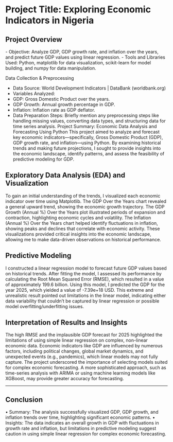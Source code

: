 <h1>Project Title: Exploring Economic Indicators in Nigeria</h1>

<h2>Project Overview</h2>
- Objective: Analyze GDP, GDP growth rate, and inflation over the years, and predict future GDP values using linear regression.
- Tools and Libraries Used: Python, matplotlib for data visualization, scikit-learn for model building, and numpy for data manipulation.


Data Collection & Preprocessing
- Data Source: World Development Indicators | DataBank (worldbank.org)
- Variables Analyzed:
 - GDP: Gross Domestic Product over the years.
 - GDP Growth: Annual growth percentage in GDP.
 -	Inflation: Inflation rate as GDP deflator.
-	Data Preparation Steps: Briefly mention any preprocessing steps like handling missing values, converting data types, and structuring data for time series analysis.
Project Summary: Economic Data Analysis and Forecasting Using Python
This project aimed to analyze and forecast key economic indicators—specifically, Gross Domestic Product (GDP), GDP growth rate, and inflation—using Python. By examining historical trends and making future projections, I sought to provide insights into the economic landscape, identify patterns, and assess the feasibility of predictive modeling for GDP.

<h2>Exploratory Data Analysis (EDA) and Visualization</h2>

To gain an initial understanding of the trends, I visualized each economic indicator over time using Matplotlib.
The GDP Over the Years chart revealed a general upward trend, showing the economic growth trajectory.
The GDP Growth (Annual %) Over the Years plot illustrated periods of expansion and contraction, highlighting economic cycles and volatility.
The Inflation (Annual %) Over the Years chart helped identify fluctuations in inflation, showing peaks and declines that correlate with economic activity.
These visualizations provided critical insights into the economic landscape, allowing me to make data-driven observations on historical performance.

<h2>Predictive Modeling</h2>

I constructed a linear regression model to forecast future GDP values based on historical trends. After fitting the model, I assessed its performance by calculating the Root Mean Squared Error (RMSE), which resulted in a value of approximately 199.6 billion.
Using this model, I predicted the GDP for the year 2025, which yielded a value of -7.39e+18 USD. This extreme and unrealistic result pointed out limitations in the linear model, indicating either data variability that couldn’t be captured by linear regression or possible model overfitting/underfitting issues.

<h2>Interpretation of Results and Insights</h2>

The high RMSE and the implausible GDP forecast for 2025 highlighted the limitations of using simple linear regression on complex, non-linear economic data. Economic indicators like GDP are influenced by numerous factors, including political changes, global market dynamics, and unexpected events (e.g., pandemics), which linear models may not fully capture.
The project underscored the importance of selecting models suited for complex economic forecasting. A more sophisticated approach, such as time-series analysis with ARIMA or using machine learning models like XGBoost, may provide greater accuracy for forecasting.
________________________________________
<h2>Conclusion</h2>
•	Summary: The analysis successfully visualized GDP, GDP growth, and inflation trends over time, highlighting significant economic patterns.
•	Insights: The data indicates an overall growth in GDP with fluctuations in growth rate and inflation, but limitations in predictive modeling suggest caution in using simple linear regression for complex economic forecasting.
